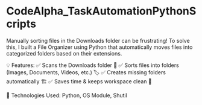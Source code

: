 # CodeAlpha_TaskAutomationPythonScripts
Manually sorting files in the Downloads folder can be frustrating! To solve this, I built a File Organizer using Python that automatically moves files into categorized folders based on their extensions.

💡 Features:
✅ Scans the Downloads folder 📂
✅ Sorts files into folders (Images, Documents, Videos, etc.) 🏷
✅ Creates missing folders automatically 🏗
✅ Saves time & keeps workspace clean 🧹

🔧 Technologies Used: Python, OS Module, Shutil
